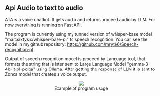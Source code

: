 ## Api Audio to text to audio
ATA is a voice chatbot. It gets audio and returns proceed audio by LLM.
For now everything is running on Fast API.

The program is currently using my tunned version of whisper-base model "marcsixtysix/whisper-base-pl" to speech recognition.
You can see the model in my github repository:
https://github.com/mryt66/Speech-recognition-pl

Output of speech recognition model is proceed by Language tool, that formats the string that is later sent to Large Language Model "gemma-3-4b-it-pl-polqa" using Ollama.
After getting the response of LLM it is sent to Zonos model that creates a voice output.

<p align="center">
  <img src="https://github.com/user-attachments/assets/e5fff0b9-65b6-46dc-9d97-237ceb94f53d" />
  <br />
  Example of program usage
</p>
